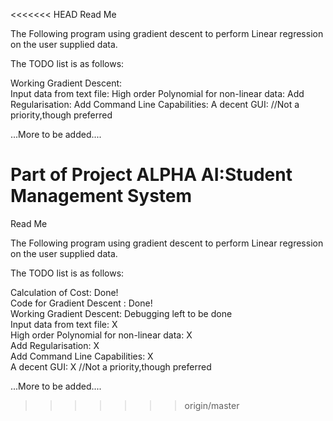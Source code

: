 <<<<<<< HEAD
Read Me 

The Following program using gradient descent to perform Linear regression on the user supplied data.

The TODO list is as follows:
 
Working Gradient Descent:  
Input data from text file:
High order Polynomial for non-linear data:
Add Regularisation:
Add Command Line Capabilities:
A decent GUI:            //Not a priority,though preferred



...More to be added....



Part of Project ALPHA AI:Student Management System
=======
Read Me 

The Following program using gradient descent to perform Linear regression on the user supplied data.

The TODO list is as follows:
 
 
 Calculation of Cost:  Done! </br>
 Code for Gradient Descent :  Done! </br> 
Working Gradient Descent:  Debugging left to be done  </br>
Input data from text file:  X   </br>
High order Polynomial for non-linear data:  X  </br>
Add Regularisation:    X   </br>
Add Command Line Capabilities:    X  </br>
A decent GUI:   X        //Not a priority,though preferred  </br>



...More to be added....

>>>>>>> origin/master

